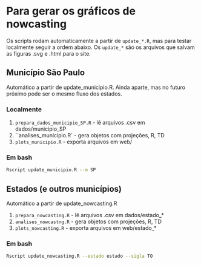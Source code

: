# Para gerar os gráficos de nowcasting

Os scripts rodam automaticamente a partir de `update_*.R`, mas para testar localmente seguir a ordem abaixo. Os `update_*` são os arquivos que salvam as figuras .svg e .html para o site. 

## Município São Paulo

Automático a partir de update_municipio.R. Ainda aparte, mas no futuro próximo pode ser o mesmo fluxo dos estados.

### Localmente

1. `prepara_dados_municipio_SP.R` - lê arquivos .csv em dados/municipio_SP
2. ``analises_municipio.R` - gera objetos com projeções, R, TD
3. `plots_municipio.R` - exporta arquivos em web/

### Em bash

```bash
Rscript update_municipio.R --m SP
```

## Estados (e outros municípios)

Automático a partir de update_nowcasting.R

1. `prepara_nowcasting.R` - lê arquivos .csv em dados/estado_*
2. `analises_nowcastng.R` - gera objetos com projeções, R, TD
3. `plots_nowcasting.R` - exporta arquivos em web/estado_*
 
### Em bash

```bash
Rscript update_nowcasting.R --estado estado --sigla TO
```
 
